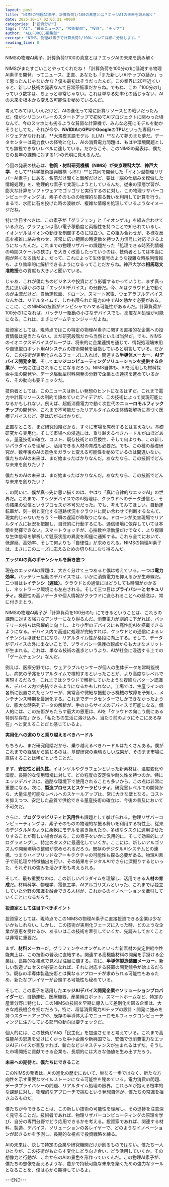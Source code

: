 ```yaml
---
layout: post
title: "NIMSの物理AI素子、計算負荷1/100の真意とは？エッジAIの未来を読み解く"
date: 2025-10-17 02:05:21 +0000
categories: ["投資分析"]
tags: ["AI", "最新ニュース", "技術動向", "投資", "チップ"]
author: "ALLFORCES編集部"
excerpt: "NIMS、物理AI素子で計算負荷1/100について詳細に分析します。"
reading_time: 8
---
```


NIMSの物理AI素子、計算負荷1/100の真意とは？エッジAIの未来を読み解く

NIMSがまたすごいことやってくれたね！「計算負荷を100分の1に低減する物理AI素子を開発」ってニュース、正直、あなたも「また新しいAIチップの話か」って思ったんじゃないかな？僕も最初はそうだったんだ。この業界に20年近くいると、新しい技術の発表なんて日常茶飯事だからね。でもね、この「100分の1」っていう数字は、ちょっと尋常じゃない。これは単なる効率化の話じゃない、AIの未来を根本から変える可能性を秘めているんだ。

考えてみてほしいんだけど、AIの進化って常に計算リソースとの戦いだったんだ。僕がシリコンバレーのスタートアップで初めてAIプロジェクトに関わった頃なんて、今のスマホにも劣るような貧弱な計算機で、みんな必死にモデルを動かそうとしてた。それが今や、**NVIDIA**の**GPU**や**Google**の**TPU**といった専用ハードウェアがなければ、**大規模言語モデル（LLM）**なんて夢のまた夢だ。データセンターは電力食いの怪物と化し、AIの消費電力問題は、もはや環境問題としても無視できないレベルに達している。だからこそ、このNIMSの発表は、僕たちの長年の課題に対する1つの光明に見えるんだ。

今回の発表の核心は、**物質・材料研究機構（NIMS）**が**東京理科大学**、**神戸大学**、そして**科学技術振興機構（JST）**と共同で開発した「イオン型物理リザバーAI素子」にある。名前だけ聞くと難解だけど、要は「脳の仕組みを模倣した情報処理」を、物理的な素子で実現しようとしているんだ。従来の深層学習が、膨大な計算をソフトウェアでゴリゴリと実行するのに対し、この物理リザバーコンピューティングは、素子そのものの物理的な振る舞いを利用して計算を行う。まるで、水面に石を投げた時の波紋が、複雑な情報を処理しているようなイメージだね。

特に注目すべきは、この素子が「グラフェン」と「イオンゲル」を組み合わせている点だ。グラフェンは高い電子移動度と両極性を持つことで知られているし、イオンゲルはイオンの動きを制御するのに役立つ。この組み合わせが、多様な反応を複雑に絡み合わせ、非常に広い範囲の時定数を持つ入力信号に対応できるようになったんだ。これまでの物理リザバーの課題だった「処理できる時系列情報の時間スケールの狭さ」を大きく改善したっていうのは、技術者としては本当に胸が熱くなる話だよ。だって、これによって生体信号のような複雑な時系列情報も、より効率的に解析できるようになるってことだからね。神戸大学の**相馬聡文准教授**らの貢献も大きいと聞いている。

じゃあ、これが僕たちのビジネスや投資にどう影響するかっていうと、まず真っ先に思い浮かぶのは「エッジAIデバイス」の分野だ。今、AIはクラウド上で動くのが主流だけど、自動運転車、ドローン、スマート家電、ウェアラブルデバイスなんかは、リアルタイムで、しかも限られた電力の中でAIを動かす必要がある。ここに、このNIMSの技術がドンピシャでハマる可能性があるんだ。計算負荷が100分の1になれば、バッテリー駆動の小さなデバイスでも、高度なAI処理が可能になる。これは、まさにゲームチェンジャーだよね。

投資家としては、現時点ではこの特定の物理AI素子に関する直接的な企業への投資情報は見当たらない。まだ研究段階だから当然といえば当然だ。でも、NIMSのイオニクスデバイスグループは、将来的に企業連携を通じて、情報処理端末用や自律型ロボット用AIシステムの技術開発を目指していると明言している。だから、この技術が実用化されるフェーズに入れば、関連する**半導体メーカー**、**AIデバイス開発企業**、そして**エッジコンピューティングソリューションを提供する企業**が、一気に注目されることになるだろう。NIMS自体も、AIを活用した材料探索手法の開発や、データ駆動型材料開発の分野で企業との連携を進めているから、その動向も要チェックだ。

技術者としては、このニュースは新しい発想のヒントになるはずだ。これまで電力や計算リソースの制約で諦めていたアイデアが、この技術によって実現可能になるかもしれない。例えば、超低消費電力で動く次世代の**ニューロモルフィックチップ**の開発や、これまで不可能だったリアルタイムの生体情報解析に基づく医療デバイスなど、夢は広がるばかりだ。

正直なところ、まだ研究段階だから、すぐに市場を席巻するとは言えない。基礎研究から実用化、そして市場への浸透には、乗り越えるべきハードルが山ほどある。量産技術の確立、コスト、既存技術との互換性、そして何よりも、この新しいパラダイムを理解し、活用できる人材の育成も必要だ。でも、この種の基礎研究が、数年後のAIの景色をガラッと変える可能性を秘めているのは間違いない。僕たちのAIの未来は、まだ始まったばかりなんだ。あなたなら、この技術でどんな未来を創りたい？

僕たちのAIの未来は、まだ始まったばかりなんだ。あなたなら、この技術でどんな未来を創りたい？

この問いに、僕が真っ先に思い描くのは、やはり「真に自律的なエッジAI」の世界だ。これまで、エッジデバイスでのAI処理は、クラウドへのデータ送信と、その結果の受信というプロセスが不可欠だった。でも、考えてみてほしい。自動運転車が、刻一刻と変化する道路状況をクラウドに問い合わせて判断するなんて、現実的じゃないだろう？一瞬の遅延が命取りになる。ドローンが災害現場でリアルタイムに状況を把握し、自律的に行動するにも、通信環境に依存していては本領を発揮できない。スマートウォッチが、心拍数や活動量だけでなく、より複雑な生体信号を解析して健康状態の異変を即座に通知する。これら全てにおいて、低遅延、高効率、そして何よりも「自律性」が求められる。NIMSの物理AI素子は、まさにこのニーズに応えるための切り札になり得るんだ。

**エッジAIの真のポテンシャルを解き放つ**

現在のエッジAIの課題は、大きく分けて三つあると僕は考えている。一つは**電力効率**。バッテリー駆動のデバイスでは、いかに消費電力を抑えるかが生命線だ。二つ目は**レイテンシ（遅延）**。クラウドとの通信にはどうしても時間がかかるし、ネットワーク環境にも左右される。そして三つ目は**プライバシーとセキュリティ**。機密性の高いデータや個人情報がクラウドに送られることへの懸念は、常に付きまとう。

NIMSの物理AI素子が「計算負荷を100分の1」にできるということは、これらの課題に対する強力なアンサーになり得るんだ。消費電力が劇的に下がれば、バッテリーの持ちは飛躍的に向上し、より小型のデバイスにも高性能AIを搭載できるようになる。デバイス内で高速に処理が完結すれば、クラウドとの通信によるレイテンシはほぼゼロになり、リアルタイム性が格段に向上する。そして、データがデバイスの外に出ないことで、プライバシー保護の観点からも大きなメリットが生まれる。これは、単なる技術の進歩というより、AIが社会に浸透する上での「ゲームチェンジ」なんだ。

例えば、医療分野では、ウェアラブルセンサーが個人の生体データを常時監視し、病気の予兆をリアルタイムで検知するといったことが、より高度なレベルで実現するだろう。これまではクラウドで解析していたような複雑なパターン認識も、デバイス内で完結できるようになるかもしれない。工場では、生産ラインの各所に設置されたセンサーが、異常音や微細な振動から機械の故障を予知し、メンテナンス時期を最適化する。これまでデータセンターでしかできなかったような、膨大な時系列データの解析が、手のひらサイズのデバイスで可能になる。個人的には、この技術がもたらす最大の恩恵は、AIを「クラウドの向こう側にある特別な存在」から、「私たちの生活に溶け込み、当たり前のようにそこにある存在」へと変えることだと感じているよ。

**実用化への道のりと乗り越えるべきハードル**

もちろん、まだ研究段階だから、乗り越えるべきハードルはたくさんある。僕がこれまでの経験から感じるのは、基礎研究の素晴らしい成果が、そのまま市場に直結することは稀だということだ。

まず、**安定性と耐久性**。イオンゲルやグラフェンといった新素材は、温度変化や湿度、長期的な使用環境に対して、どの程度の安定性や耐久性を持つのか。特にエッジデバイスは、過酷な環境下で使用されることも多いから、この点は非常に重要になる。次に、**製造プロセスとスケーラビリティ**。研究室レベルでの開発から、大量生産可能なレベルへのスケールアップは、常に大きな壁となる。コストを抑えつつ、安定した品質で供給できる量産技術の確立は、今後の普及において不可欠だ。

さらに、**プログラマビリティと汎用性**も課題として挙げられる。物理リザバーコンピューティングは、素子そのものの物理的な振る舞いを利用する特性上、従来のデジタルAIのように柔軟にモデルを書き換えたり、多様なタスクに適用させたりすることが難しい場合がある。この素子をいかに汎用的に、そして効率的にプログラミングし、特定のタスクに最適化していくか。ここには、新しいアルゴリズムや開発環境の整備が求められるだろう。既存のデジタルAIシステムとの連携、つまりハイブリッドなアーキテクチャの可能性も探る必要がある。物理AI素子で前処理や特徴抽出を行い、その結果をデジタルAIでさらに深掘りするといった、それぞれの強みを活かす形も考えられる。

そして、最も重要なのは、この新しいパラダイムを理解し、活用できる**人材の育成**だ。材料科学、物理学、電気工学、AIアルゴリズムといった、これまでは独立していた分野の知識を融合できる人材が、これからのイノベーションを牽引していくことになるだろう。

**投資家として注目すべきポイント**

投資家としては、現時点でこのNIMSの物理AI素子に直接投資できる企業は少ないかもしれない。しかし、この技術が実用化フェーズに入った時、どのような企業が恩恵を受けるか、あるいはこの技術を牽引していくか、先読みしておくことは非常に重要だ。

まず、**材料メーカー**だ。グラフェンやイオンゲルといった新素材の安定供給や性能向上は、この技術の普及に直結する。関連する高機能材料の開発を手掛ける企業は、長期的な視点で見れば注目に値する。次に、**半導体製造装置メーカー**。新しい製造プロセスが必要となれば、それに対応する装置の開発競争が始まるだろう。既存の半導体製造技術とは異なるアプローチが求められる可能性もあるため、新たなプレイヤーが台頭する可能性も秘めている。

そして、この素子を活用した**エッジAIデバイス開発企業**や**ソリューションプロバイダー**だ。自動運転、医療機器、産業用ロボット、スマートホームなど、特定の産業分野に特化し、このNIMSの技術を早期に導入して差別化を図る企業は、大きな成長機会を掴むだろう。特に、超低消費電力AIチップの設計・開発に強みを持つスタートアップや、既存の半導体大手でニューロモルフィックコンピューティングに注力している部門の動向は要チェックだ。

個人的には、この技術がAIの「民主化」を加速させると考えている。これまで高性能AIの恩恵を受けにくかった中小企業や新興国でも、安価で低消費電力なエッジAIデバイスが普及すれば、新たなビジネスチャンスが生まれるはずだ。そうした市場開拓に貢献できる企業も、長期的には大きな価値を生み出すだろう。

**未来への期待と、僕たちにできること**

このNIMSの発表は、AIの進化の歴史において、単なる一歩ではなく、新たな方向性を示す重要なマイルストーンになる可能性を秘めている。電力消費の問題、データプライバシーの問題、リアルタイム処理の限界。これらAIが抱える根本的な課題に対し、物理的なアプローチで挑むという発想自体が、僕たちの常識を揺さぶるものだ。

僕たちが今できることは、この新しい技術の可能性を理解し、その進捗を注意深く見守ることだ。技術者であれば、物理リザバーコンピューティングの原理を学び、自分の専門分野でどう応用できるかを考える。投資家であれば、関連する材料、製造、デバイス、ソリューションの各レイヤーで、どのようなイノベーションが起きるかを予測し、長期的な視点で投資戦略を練る。

AIの未来は、決して特定の企業や研究機関だけが創るものではない。僕たち一人ひとりが、この技術がもたらす変化にどう向き合い、どう活用していくか。その想像力と行動が、これからのAIの景色を形作っていくんだ。この物理AI素子が、僕たちの想像を超えるような、豊かで持続可能な未来を築くための強力なツールとなることを、僕は心から期待しているよ。

---END---